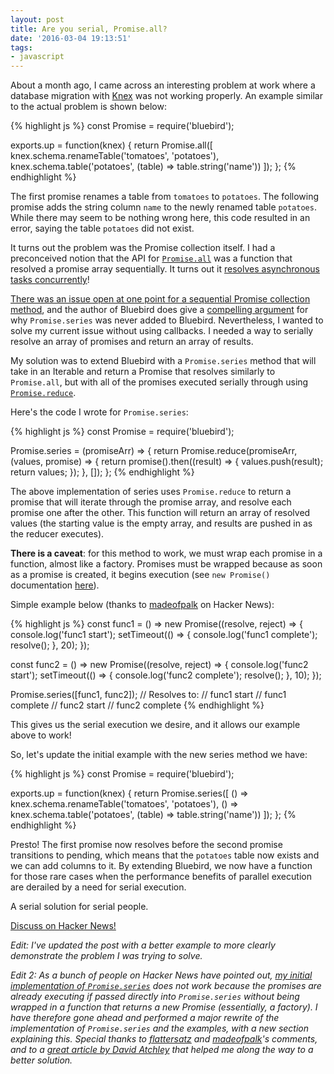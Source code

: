 ```yaml
---
layout: post
title: Are you serial, Promise.all?
date: '2016-03-04 19:13:51'
tags:
- javascript
---
```


About a month ago, I came across an interesting problem at work where a database migration with [Knex](knexjs.org) was not working properly. An example similar to the actual problem is shown below:

{% highlight js %}
const Promise = require('bluebird');

exports.up = function(knex) {
  return Promise.all([
    knex.schema.renameTable('tomatoes', 'potatoes'),
    knex.schema.table('potatoes', (table) => table.string('name'))
  ]);
};
{% endhighlight %}

The first promise renames a table from `tomatoes` to `potatoes`. The following promise adds the string column `name` to the newly renamed table `potatoes`. While there may seem to be nothing wrong here, this code resulted in an error, saying the table `potatoes` did not exist.

It turns out the problem was the Promise collection itself. I had a preconceived notion that the API for [`Promise.all`](http://bluebirdjs.com/docs/api/promise.all.html) was a function that resolved a promise array sequentially. It turns out it [resolves asynchronous tasks concurrently](https://github.com/petkaantonov/bluebird/issues/134#issuecomment-37192469)!

[There was an issue open at one point for a sequential Promise collection method](https://github.com/petkaantonov/bluebird/issues/134), and the author of Bluebird does give a [compelling argument](https://github.com/petkaantonov/bluebird/issues/134#issuecomment-36976462) for why `Promise.series` was never added to Bluebird. Nevertheless, I wanted to solve my current issue without using callbacks. I needed a way to serially resolve an array of promises and return an array of results.

My solution was to extend Bluebird with a `Promise.series` method that will take in an Iterable and return a Promise that resolves similarly to `Promise.all`, but with all of the promises executed serially through using [`Promise.reduce`](http://bluebirdjs.com/docs/api/promise.reduce.html).

Here's the code I wrote for `Promise.series`:

{% highlight js %}
const Promise = require('bluebird');

Promise.series = (promiseArr) => {
  return Promise.reduce(promiseArr, (values, promise) => {
    return promise().then((result) => {
      values.push(result);
      return values;
    });
  }, []);
};
{% endhighlight %}

The above implementation of series uses `Promise.reduce` to return a promise that will iterate through the promise array, and resolve each promise one after the other. This function will return an array of resolved values (the starting value is the empty array, and results are pushed in as the reducer executes).

**There is a caveat**: for this method to work, we must wrap each promise in a function, almost like a factory. Promises must be wrapped because as soon as a promise is created, it begins execution (see `new Promise()` documentation [here](http://bluebirdjs.com/docs/api/new-promise.html)).

Simple example below (thanks to [madeofpalk](https://news.ycombinator.com/user?id=madeofpalk) on Hacker News):

{% highlight js %}
const func1 = () => new Promise((resolve, reject) => {
    console.log('func1 start');
    setTimeout(() => {
        console.log('func1 complete');
        resolve();
    }, 20);
});

const func2 = () => new Promise((resolve, reject) => {
    console.log('func2 start');
    setTimeout(() => {
        console.log('func2 complete');
        resolve();
    }, 10);
});

Promise.series([func1, func2]);
// Resolves to:
// func1 start
// func1 complete
// func2 start
// func2 complete
{% endhighlight %}

This gives us the serial execution we desire, and it allows our example above to work!

So, let's update the initial example with the new series method we have:

{% highlight js %}
const Promise = require('bluebird');

exports.up = function(knex) {
  return Promise.series([
    () => knex.schema.renameTable('tomatoes', 'potatoes'),
    () => knex.schema.table('potatoes', (table) => table.string('name'))
  ]);
};
{% endhighlight %}

Presto! The first promise now resolves before the second promise transitions to pending, which means that the `potatoes` table now exists and we can add columns to it. By extending Bluebird, we now have a function for those rare cases when the performance benefits of parallel execution are derailed by a need for serial execution.

A serial solution for serial people.

[Discuss on Hacker News!](https://news.ycombinator.com/item?id=11227069)

_Edit: I've updated the post with a better example to more clearly demonstrate the problem I was trying to solve._

_Edit 2: As a bunch of people on Hacker News have pointed out, [my initial implementation of `Promise.series`](https://gist.github.com/jadengore/daa0fcf243325ab458a7) does not work because the promises are already executing if passed directly into `Promise.series` without being wrapped in a function that returns a new Promise (essentially, a factory). I have therefore gone ahead and performed a major rewrite of the implementation of `Promise.series` and the examples, with a new section explaining this. Special thanks to [flattersatz](https://news.ycombinator.com/user?id=flattersatz) and [madeofpalk](https://news.ycombinator.com/user?id=madeofpalk)'s comments, and to a [great article by David Atchley](http://www.datchley.name/promise-patterns-anti-patterns/) that helped me along the way to a better solution._
